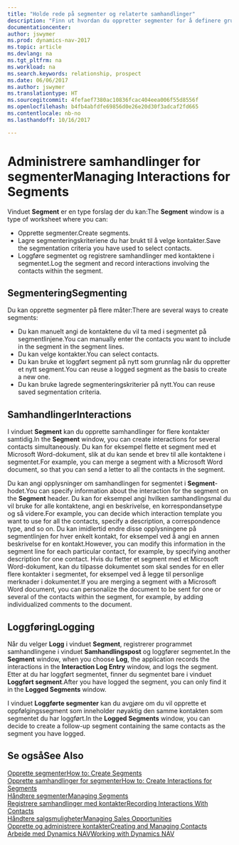 ```yaml
---
title: "Holde rede på segmenter og relaterte samhandlinger"
description: "Finn ut hvordan du oppretter segmenter for å definere grupper med kontakter og angi samhandlinger for segmenter."
documentationcenter: 
author: jswymer
ms.prod: dynamics-nav-2017
ms.topic: article
ms.devlang: na
ms.tgt_pltfrm: na
ms.workload: na
ms.search.keywords: relationship, prospect
ms.date: 06/06/2017
ms.author: jswymer
ms.translationtype: HT
ms.sourcegitcommit: 4fefaef7380ac10836fcac404eea006f55d8556f
ms.openlocfilehash: b4fb4abfdfe69856d0e26e20d30f3adcaf2fd665
ms.contentlocale: nb-no
ms.lasthandoff: 10/16/2017

---
```

# <a name="managing-interactions-for-segments"></a><span data-ttu-id="7bf7b-103">Administrere samhandlinger for segmenter</span><span class="sxs-lookup"><span data-stu-id="7bf7b-103">Managing Interactions for Segments</span></span>
<span data-ttu-id="7bf7b-104">Vinduet **Segment** er en type forslag der du kan:</span><span class="sxs-lookup"><span data-stu-id="7bf7b-104">The **Segment** window is a type of worksheet where you can:</span></span>

* <span data-ttu-id="7bf7b-105">Opprette segmenter.</span><span class="sxs-lookup"><span data-stu-id="7bf7b-105">Create segments.</span></span>
* <span data-ttu-id="7bf7b-106">Lagre segmenteringskriteriene du har brukt til å velge kontakter.</span><span class="sxs-lookup"><span data-stu-id="7bf7b-106">Save the segmentation criteria you have used to select contacts.</span></span>
* <span data-ttu-id="7bf7b-107">Loggføre segmentet og registrere samhandlinger med kontaktene i segmentet.</span><span class="sxs-lookup"><span data-stu-id="7bf7b-107">Log the segment and record interactions involving the contacts within the segment.</span></span>

## <a name="segmenting"></a><span data-ttu-id="7bf7b-108">Segmentering</span><span class="sxs-lookup"><span data-stu-id="7bf7b-108">Segmenting</span></span>
<span data-ttu-id="7bf7b-109">Du kan opprette segmenter på flere måter:</span><span class="sxs-lookup"><span data-stu-id="7bf7b-109">There are several ways to create segments:</span></span>

* <span data-ttu-id="7bf7b-110">Du kan manuelt angi de kontaktene du vil ta med i segmentet på segmentlinjene.</span><span class="sxs-lookup"><span data-stu-id="7bf7b-110">You can manually enter the contacts you want to include in the segment in the segment lines.</span></span>
* <span data-ttu-id="7bf7b-111">Du kan velge kontakter.</span><span class="sxs-lookup"><span data-stu-id="7bf7b-111">You can select contacts.</span></span>
* <span data-ttu-id="7bf7b-112">Du kan bruke et loggført segment på nytt som grunnlag når du oppretter et nytt segment.</span><span class="sxs-lookup"><span data-stu-id="7bf7b-112">You can reuse a logged segment as the basis to create a new one.</span></span>
* <span data-ttu-id="7bf7b-113">Du kan bruke lagrede segmenteringskriterier på nytt.</span><span class="sxs-lookup"><span data-stu-id="7bf7b-113">You can reuse saved segmentation criteria.</span></span>

## <a name="interactions"></a><span data-ttu-id="7bf7b-114">Samhandlinger</span><span class="sxs-lookup"><span data-stu-id="7bf7b-114">Interactions</span></span>
<span data-ttu-id="7bf7b-115">I vinduet **Segment** kan du opprette samhandlinger for flere kontakter samtidig.</span><span class="sxs-lookup"><span data-stu-id="7bf7b-115">In the **Segment** window, you can create interactions for several contacts simultaneously.</span></span> <span data-ttu-id="7bf7b-116">Du kan for eksempel flette et segment med et Microsoft Word-dokument, slik at du kan sende et brev til alle kontaktene i segmentet.</span><span class="sxs-lookup"><span data-stu-id="7bf7b-116">For example, you can merge a segment with a Microsoft Word document, so that you can send a letter to all the contacts in the segment.</span></span>

<span data-ttu-id="7bf7b-117">Du kan angi opplysninger om samhandlingen for segmentet i **Segment**-hodet.</span><span class="sxs-lookup"><span data-stu-id="7bf7b-117">You can specify information about the interaction for the segment on the **Segment** header.</span></span> <span data-ttu-id="7bf7b-118">Du kan for eksempel angi hvilken samhandlingsmal du vil bruke for alle kontaktene, angi en beskrivelse, en korrespondansetype og så videre.</span><span class="sxs-lookup"><span data-stu-id="7bf7b-118">For example, you can decide which interaction template you want to use for all the contacts, specify a description, a correspondence type, and so on.</span></span> <span data-ttu-id="7bf7b-119">Du kan imidlertid endre disse opplysningene på segmentlinjen for hver enkelt kontakt, for eksempel ved å angi en annen beskrivelse for en kontakt.</span><span class="sxs-lookup"><span data-stu-id="7bf7b-119">However, you can modify this information in the segment line for each particular contact, for example, by specifying another description for one contact.</span></span> <span data-ttu-id="7bf7b-120">Hvis du fletter et segment med et Microsoft Word-dokument, kan du tilpasse dokumentet som skal sendes for en eller flere kontakter i segmentet, for eksempel ved å legge til personlige merknader i dokumentet.</span><span class="sxs-lookup"><span data-stu-id="7bf7b-120">If you are merging a segment with a Microsoft Word document, you can personalize the document to be sent for one or several of the contacts within the segment, for example, by adding individualized comments to the document.</span></span>

## <a name="logging"></a><span data-ttu-id="7bf7b-121">Loggføring</span><span class="sxs-lookup"><span data-stu-id="7bf7b-121">Logging</span></span>
<span data-ttu-id="7bf7b-122">Når du velger **Logg** i vinduet **Segment**, registrerer programmet samhandlingene i vinduet **Samhandlingspost** og loggfører segmentet.</span><span class="sxs-lookup"><span data-stu-id="7bf7b-122">In the **Segment** window, when you choose **Log**, the application records the interactions in the **Interaction Log Entry** window, and logs the segment.</span></span> <span data-ttu-id="7bf7b-123">Etter at du har loggført segmentet, finner du segmentet bare i vinduet **Loggført segment**.</span><span class="sxs-lookup"><span data-stu-id="7bf7b-123">After you have logged the segment, you can only find it in the **Logged Segments** window.</span></span>

<span data-ttu-id="7bf7b-124">I vinduet **Loggførte segmenter** kan du avgjøre om du vil opprette et oppfølgingssegment som inneholder nøyaktig den samme kontakten som segmentet du har loggført.</span><span class="sxs-lookup"><span data-stu-id="7bf7b-124">In the **Logged Segments** window, you can decide to create a follow-up segment containing the same contacts as the segment you have logged.</span></span>

## <a name="see-also"></a><span data-ttu-id="7bf7b-125">Se også</span><span class="sxs-lookup"><span data-stu-id="7bf7b-125">See Also</span></span>
[<span data-ttu-id="7bf7b-126">Opprette segmenter</span><span class="sxs-lookup"><span data-stu-id="7bf7b-126">How to: Create Segments</span></span>](marketing-how-create-segment.md)  
[<span data-ttu-id="7bf7b-127">Opprette samhandlinger for segmenter</span><span class="sxs-lookup"><span data-stu-id="7bf7b-127">How to: Create Interactions for Segments</span></span>](marketing-how-create-interactions.md)  
[<span data-ttu-id="7bf7b-128">Håndtere segmenter</span><span class="sxs-lookup"><span data-stu-id="7bf7b-128">Managing Segments</span></span>](marketing-segments.md)  
[<span data-ttu-id="7bf7b-129">Registrere samhandlinger med kontakter</span><span class="sxs-lookup"><span data-stu-id="7bf7b-129">Recording Interactions With Contacts</span></span>](marketing-interactions.md)  
[<span data-ttu-id="7bf7b-130">Håndtere salgsmuligheter</span><span class="sxs-lookup"><span data-stu-id="7bf7b-130">Managing Sales Opportunities</span></span>](marketing-manage-sales-opportunities.md)  
[<span data-ttu-id="7bf7b-131">Opprette og administrere kontakter</span><span class="sxs-lookup"><span data-stu-id="7bf7b-131">Creating and Managing Contacts</span></span>](marketing-contacts.md)  
[<span data-ttu-id="7bf7b-132">Arbeide med Dynamics NAV</span><span class="sxs-lookup"><span data-stu-id="7bf7b-132">Working with Dynamics NAV</span></span>](ui-work-product.md)

